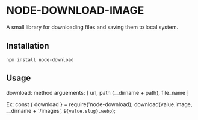 NODE-DOWNLOAD-IMAGE
=========

A small library for downloading files and saving them to local system.

## Installation

  `npm install node-download`

## Usage
  download: method
    arguements: [ url, path (__dirname + path), file_name ]

  Ex: 
  const { download } = require('node-download);
  download(value.image, __dirname + '/images', `${value.slug}.webp`);
    